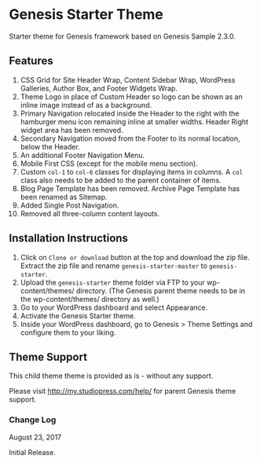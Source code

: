 # Genesis Starter Theme

Starter theme for Genesis framework based on Genesis Sample 2.3.0.

## Features

1. CSS Grid for Site Header Wrap, Content Sidebar Wrap, WordPress Galleries, Author Box, and Footer Widgets Wrap.
2. Theme Logo in place of Custom Header so logo can be shown as an inline image instead of as a background.
3. Primary Navigation relocated inside the Header to the right with the hamburger menu icon remaining inline at smaller widths. Header Right widget area has been removed.
4. Secondary Navigation moved from the Footer to its normal location, below the Header.
5. An additional Footer Navigation Menu.
6. Mobile First CSS (except for the mobile menu section).
7. Custom `col-1` to `col-6` classes for displaying items in columns. A `col` class also needs to be added to the parent container of items.
8. Blog Page Template has been removed. Archive Page Template has been renamed as Sitemap.
9. Added Single Post Navigation.
10. Removed all three-column content layouts.

## Installation Instructions

1. Click on `Clone or download` button at the top and download the zip file. Extract the zip file and rename `genesis-starter-master` to `genesis-starter`.
2. Upload the `genesis-starter` theme folder via FTP to your wp-content/themes/ directory. (The Genesis parent theme needs to be in the wp-content/themes/ directory as well.)
3. Go to your WordPress dashboard and select Appearance.
4. Activate the Genesis Starter theme.
5. Inside your WordPress dashboard, go to Genesis > Theme Settings and configure them to your liking.

## Theme Support

This child theme theme is provided as is - without any support.

Please visit http://my.studiopress.com/help/ for parent Genesis theme support.

### Change Log

August 23, 2017

Initial Release.
